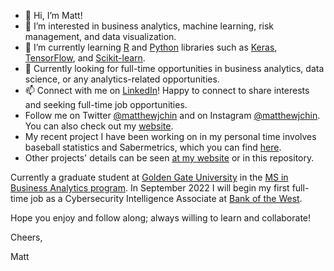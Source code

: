 - 👋 Hi, I’m Matt!
- 👀 I’m interested in business analytics, machine learning, risk management, and data visualization. 
- 🌱 I’m currently learning [R](https://www.r-project.org/) and [Python](https://www.python.org/doc/) libraries such as [Keras](https://keras.io), [TensorFlow](https://www.tensorflow.org/), and [Scikit-learn](https://scikit-learn.org/).
- 💞️ Currently looking for full-time opportunities in business analytics, data science, or any analytics-related opportunities.
- 📫 Connect with me on [LinkedIn](https://www.linkedin.com/in/matthew-j-chin/)! Happy to connect to share interests and seeking full-time job opportunities. 
- Follow me on Twitter [@matthewjchin](https://www.twitter.com/matthewjchin) and on Instagram [@matthewjchin](https://www.instagram.com/matthewjchin/). You can also check out my [website](https://matthewjchin.wordpress.com/).
- My recent project I have been working on in my personal time involves baseball statistics and Sabermetrics, which you can find [here](https://github.com/matthewjchin/baseballstats).
- Other projects' details can be seen [at my website](https://matthewjchin.wordpress.com/personal-projects/) or in this repository.

Currently a graduate student at [Golden Gate University](https://www.ggu.edu/) in the [MS in Business Analytics program](https://www.ggu.edu/degrees-and-courses/business-analytics/master-of-science-in-business-analytics). In September 2022 I will begin my first full-time job as a Cybersecurity Intelligence Associate at [Bank of the West](https://www.bankofthewest.com/). 

Hope you enjoy and follow along; always willing to learn and collaborate!


Cheers,

Matt
